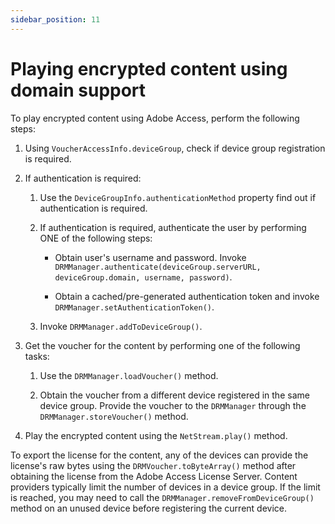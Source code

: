 ```yaml
---
sidebar_position: 11
---
```


# Playing encrypted content using domain support

To play encrypted content using Adobe Access, perform the following steps:

1.  Using `VoucherAccessInfo.deviceGroup`, check if device group registration is
    required.

2.  If authentication is required:

    1.  Use the `DeviceGroupInfo.authenticationMethod` property find out if
        authentication is required.

    2.  If authentication is required, authenticate the user by performing ONE
        of the following steps:

        - Obtain user's username and password. Invoke
          `DRMManager.authenticate(deviceGroup.serverURL, deviceGroup.domain, username, password)`.

        - Obtain a cached/pre-generated authentication token and invoke
          `DRMManager.setAuthenticationToken()`.

    3.  Invoke `DRMManager.addToDeviceGroup()`.

3.  Get the voucher for the content by performing one of the following tasks:

    1.  Use the `DRMManager.loadVoucher()` method.

    2.  Obtain the voucher from a different device registered in the same device
        group. Provide the voucher to the `DRMManager` through the
        `DRMManager.storeVoucher()` method.

4.  Play the encrypted content using the `NetStream.play()` method.

To export the license for the content, any of the devices can provide the
license's raw bytes using the `DRMVoucher.toByteArray()` method after obtaining
the license from the Adobe Access License Server. Content providers typically
limit the number of devices in a device group. If the limit is reached, you may
need to call the `DRMManager.removeFromDeviceGroup()` method on an unused device
before registering the current device.
